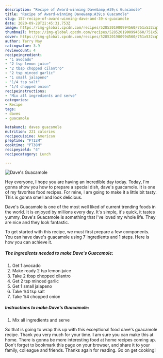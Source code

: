 ```yaml
---
description: "Recipe of Award-winning Dave&amp;#39;s Guacamole"
title: "Recipe of Award-winning Dave&amp;#39;s Guacamole"
slug: 157-recipe-of-award-winning-dave-and-39-s-guacamole
date: 2020-09-28T22:45:31.753Z
image: https://img-global.cpcdn.com/recipes/5285201900994560/751x532cq70/daves-guacamole-recipe-main-photo.jpg
thumbnail: https://img-global.cpcdn.com/recipes/5285201900994560/751x532cq70/daves-guacamole-recipe-main-photo.jpg
cover: https://img-global.cpcdn.com/recipes/5285201900994560/751x532cq70/daves-guacamole-recipe-main-photo.jpg
author: Terry May
ratingvalue: 3.9
reviewcount: 4
recipeingredient:
- "1 avocado"
- "2 tsp lemon juice"
- "2 tbsp chopped cilantro"
- "2 tsp minced garlic"
- "1 small jalapeno"
- "1/4 tsp salt"
- "1/4 chopped onion"
recipeinstructions:
- "Mix all ingredients and serve"
categories:
- Recipe
tags:
- daves
- guacamole

katakunci: daves guacamole 
nutrition: 221 calories
recipecuisine: American
preptime: "PT12M"
cooktime: "PT38M"
recipeyield: "4"
recipecategory: Lunch

---
```



![Dave&#39;s Guacamole](https://img-global.cpcdn.com/recipes/5285201900994560/751x532cq70/daves-guacamole-recipe-main-photo.jpg)

Hey everyone, I hope you are having an incredible day today. Today, I'm gonna show you how to prepare a special dish, dave&#39;s guacamole. It is one of my favorites food recipes. For mine, I am going to make it a little bit tasty. This is gonna smell and look delicious.



Dave&#39;s Guacamole is one of the most well liked of current trending foods in the world. It is enjoyed by millions every day. It's simple, it's quick, it tastes yummy. Dave&#39;s Guacamole is something that I've loved my whole life. They are nice and they look fantastic.


To get started with this recipe, we must first prepare a few components. You can have dave&#39;s guacamole using 7 ingredients and 1 steps. Here is how you can achieve it.

##### The ingredients needed to make Dave&#39;s Guacamole:

1. Get 1 avocado
1. Make ready 2 tsp lemon juice
1. Take 2 tbsp chopped cilantro
1. Get 2 tsp minced garlic
1. Get 1 small jalapeno
1. Take 1/4 tsp salt
1. Take 1/4 chopped onion




##### Instructions to make Dave&#39;s Guacamole:

1. Mix all ingredients and serve




So that is going to wrap this up with this exceptional food dave&#39;s guacamole recipe. Thank you very much for your time. I am sure you can make this at home. There is gonna be more interesting food at home recipes coming up. Don't forget to bookmark this page on your browser, and share it to your family, colleague and friends. Thanks again for reading. Go on get cooking!
